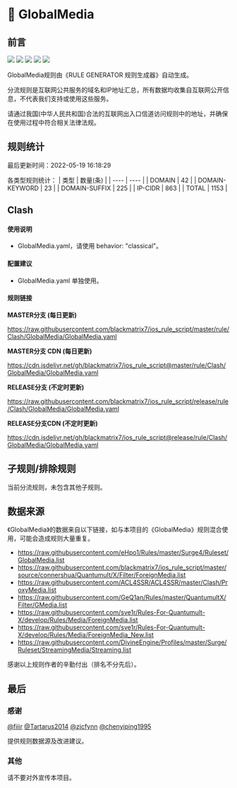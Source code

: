 # 🧸 GlobalMedia

## 前言

![](https://shields.io/badge/-移除重复规则-ff69b4) ![](https://shields.io/badge/-DOMAIN与DOMAIN--SUFFIX合并-green) ![](https://shields.io/badge/-DOMAIN--SUFFIX间合并-critical) ![](https://shields.io/badge/-IP--CIDR(6)合并-blueviolet) ![](https://shields.io/badge/-MITM--HOSTNAME合并-brightgreen) 

GlobalMedia规则由《RULE GENERATOR 规则生成器》自动生成。

分流规则是互联网公共服务的域名和IP地址汇总，所有数据均收集自互联网公开信息，不代表我们支持或使用这些服务。

请通过我国(中华人民共和国)合法的互联网出入口信道访问规则中的地址，并确保在使用过程中符合相关法律法规。

## 规则统计

最后更新时间：2022-05-19 16:18:29

各类型规则统计：
| 类型 | 数量(条)  | 
| ---- | ----  |
| DOMAIN | 42  | 
| DOMAIN-KEYWORD | 23  | 
| DOMAIN-SUFFIX | 225  | 
| IP-CIDR | 863  | 
| TOTAL | 1153  | 


## Clash 

#### 使用说明
- GlobalMedia.yaml，请使用 behavior: "classical"。

#### 配置建议
- GlobalMedia.yaml 单独使用。

#### 规则链接
**MASTER分支 (每日更新)**

https://raw.githubusercontent.com/blackmatrix7/ios_rule_script/master/rule/Clash/GlobalMedia/GlobalMedia.yaml

**MASTER分支 CDN (每日更新)**

https://cdn.jsdelivr.net/gh/blackmatrix7/ios_rule_script@master/rule/Clash/GlobalMedia/GlobalMedia.yaml

**RELEASE分支 (不定时更新)**

https://raw.githubusercontent.com/blackmatrix7/ios_rule_script/release/rule/Clash/GlobalMedia/GlobalMedia.yaml

**RELEASE分支CDN (不定时更新)**

https://cdn.jsdelivr.net/gh/blackmatrix7/ios_rule_script@release/rule/Clash/GlobalMedia/GlobalMedia.yaml

## 子规则/排除规则


当前分流规则，未包含其他子规则。

## 数据来源

《GlobalMedia》的数据来自以下链接，如与本项目的《GlobalMedia》规则混合使用，可能会造成规则大量重复。

- https://raw.githubusercontent.com/eHpo1/Rules/master/Surge4/Ruleset/GlobalMedia.list
- https://raw.githubusercontent.com/blackmatrix7/ios_rule_script/master/source/connershua/Quantumult/X/Filter/ForeignMedia.list
- https://raw.githubusercontent.com/ACL4SSR/ACL4SSR/master/Clash/ProxyMedia.list
- https://raw.githubusercontent.com/GeQ1an/Rules/master/QuantumultX/Filter/GMedia.list
- https://raw.githubusercontent.com/sve1r/Rules-For-Quantumult-X/develop/Rules/Media/ForeignMedia.list
- https://raw.githubusercontent.com/sve1r/Rules-For-Quantumult-X/develop/Rules/Media/ForeignMedia_New.list
- https://raw.githubusercontent.com/DivineEngine/Profiles/master/Surge/Ruleset/StreamingMedia/Streaming.list


感谢以上规则作者的辛勤付出（排名不分先后）。

## 最后

### 感谢

[@fiiir](https://github.com/fiiir) [@Tartarus2014](https://github.com/Tartarus2014) [@zjcfynn](https://github.com/zjcfynn) [@chenyiping1995](https://github.com/chenyiping1995) 

提供规则数据源及改进建议。

### 其他

请不要对外宣传本项目。